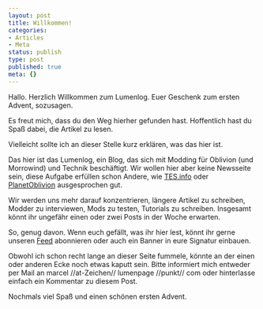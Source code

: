 ```yaml
---
layout: post
title: Willkommen!
categories:
- Articles
- Meta
status: publish
type: post
published: true
meta: {}
---
```

Hallo. Herzlich Willkommen zum Lumenlog. Euer Geschenk zum ersten Advent, sozusagen.

Es freut mich, dass du den Weg hierher gefunden hast. Hoffentlich hast du Spaß dabei, die Artikel zu lesen.

Vielleicht sollte ich an dieser Stelle kurz erklären, was das hier ist.

Das hier ist das Lumenlog, ein Blog, das sich mit Modding für Oblivion (und Morrowind) und Technik beschäftigt. Wir wollen hier aber keine Newsseite sein, diese Aufgabe erfüllen schon Andere, wie <a title="TES.info" href="http://theelderscrolls.info">TES.info</a> oder <a title="Planet Oblivion" href="http://planetoblivion.de">PlanetOblivion</a> ausgesprochen gut.

Wir werden uns mehr darauf konzentrieren, längere Artikel zu schreiben, Modder zu interviewen, Mods zu testen, Tutorials zu schreiben. Insgesamt könnt ihr ungefähr einen oder zwei Posts in der Woche erwarten.

So, genug davon. Wenn euch gefällt, was ihr hier lest, könnt ihr gerne unseren <a title="Der Lumenlog RSS-Feed" href="http://lumenpage.com/blog/feed">Feed</a> abonnieren oder auch ein Banner in eure Signatur einbauen.

<!--more-->

Obwohl ich schon recht lange an dieser Seite fummele, könnte an der einen oder anderen Ecke noch etwas kaputt sein. Bitte informiert mich entweder per Mail an marcel //at-Zeichen// lumenpage //punkt// com oder hinterlasse einfach ein Kommentar zu diesem Post.

Nochmals viel Spaß und einen schönen ersten Advent.
